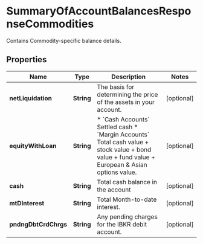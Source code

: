 

# SummaryOfAccountBalancesResponseCommodities

Contains Commodity-specific balance details.

## Properties

| Name | Type | Description | Notes |
|------------ | ------------- | ------------- | -------------|
|**netLiquidation** | **String** | The basis for determining the price of the assets in your account. |  [optional] |
|**equityWithLoan** | **String** | * &#x60;Cash Accounts&#x60; Settled cash  * &#x60;Margin Accounts&#x60; Total cash value + stock value + bond value + fund value + European &amp; Asian options value.  |  [optional] |
|**cash** | **String** | Total cash balance in the account |  [optional] |
|**mtDInterest** | **String** | Total Month-to-date interest. |  [optional] |
|**pndngDbtCrdChrgs** | **String** | Any pending charges for the IBKR debit account. |  [optional] |



